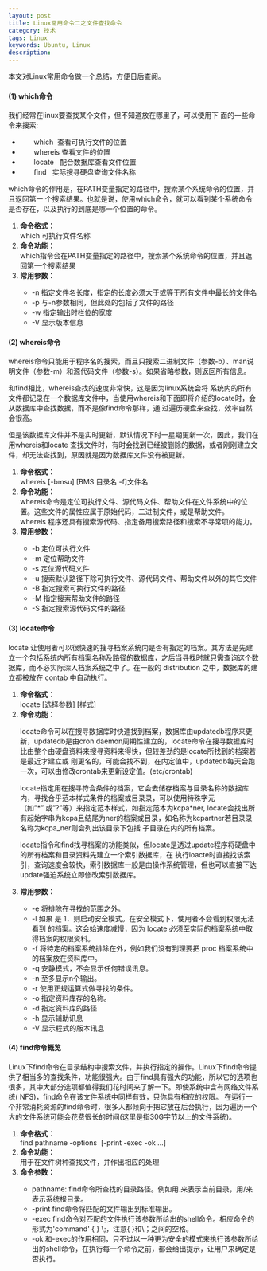 ```yaml
---
layout: post
title: Linux常用命令二之文件查找命令
category: 技术
tags: Linux
keywords: Ubuntu, Linux
description:
---
```



本文对Linux常用命令做一个总结，方便日后查阅。

<h4><strong>(1) which命令</strong></h4>
<p>
我们经常在linux要查找某个文件，但不知道放在哪里了，可以使用下
面的一些命令来搜索:
<ul>
<li>&nbsp; &nbsp; &nbsp; &nbsp;which&nbsp;&nbsp;查看可执行文件的位置</li>
<li>&nbsp; &nbsp; &nbsp; &nbsp;whereis&nbsp;查看文件的位置</li>
<li>&nbsp; &nbsp; &nbsp; &nbsp;locate&nbsp;&nbsp;&nbsp;配合数据库查看文件位置</li>
<li>&nbsp; &nbsp; &nbsp; &nbsp;find&nbsp;&nbsp;&nbsp;实际搜寻硬盘查询文件名称</li>
</ul>
which命令的作用是，在PATH变量指定的路径中，搜索某个系统命令的位置，并且返回第一
个搜索结果。也就是说，使用which命令，就可以看到某个系统命令是否存在，以及执行的到底是哪一个位置的命令。
</p>

<ol>
<li><strong>命令格式：</strong></li>
which&nbsp;可执行文件名称
<li><strong>命令功能：</strong></li>
which指令会在PATH变量指定的路径中，搜索某个系统命令的位置，并且返回第一个搜索结果
<li><strong>常用参数：</strong></li>
<ul>
<li>-n&nbsp;指定文件名长度，指定的长度必须大于或等于所有文件中最长的文件名</li>
<li>-p&nbsp;与-n参数相同，但此处的包括了文件的路径</li>
<li>-w&nbsp;指定输出时栏位的宽度</li>
<li>-V&nbsp;显示版本信息</li>
</ul>
</ol>

<h4><strong>(2) whereis命令</strong></h4>
<p>
whereis命令只能用于程序名的搜索，而且只搜索二进制文件（参数-b）、man说明文件（参数-m）和源代码文件（参数-s）。如果省略参数，则返回所有信息。
</p>
<p>
和find相比，whereis查找的速度非常快，这是因为linux系统会将&nbsp;系统内的所有文件都记录在一个数据库文件中，当使用whereis和下面即将介绍的locate时，会从数据库中查找数据，而不是像find命令那样，通&nbsp;过遍历硬盘来查找，效率自然会很高。
</p>
<p>
但是该数据库文件并不是实时更新，默认情况下时一星期更新一次，因此，我们在用whereis和locate&nbsp;查找文件时，有时会找到已经被删除的数据，或者刚刚建立文件，却无法查找到，原因就是因为数据库文件没有被更新。
</p>

<ol>
<li><strong>命令格式：</strong></li>
whereis&nbsp;[-bmsu]&nbsp;[BMS 目录名 -f]文件名
<li><strong>命令功能：</strong></li>
whereis命令是定位可执行文件、源代码文件、帮助文件在文件系统中的位置。这些文件的属性应属于原始代码，二进制文件，或是帮助文件。whereis&nbsp;程序还具有搜索源代码、指定备用搜索路径和搜索不寻常项的能力。
<li><strong>常用参数：</strong></li>
<ul>
<li>-b&nbsp;定位可执行文件</li>
<li>-m&nbsp;定位帮助文件</li>
<li>-s&nbsp;定位源代码文件</li>
<li>-u&nbsp;搜索默认路径下除可执行文件、源代码文件、帮助文件以外的其它文件</li>
<li>-B&nbsp;指定搜索可执行文件的路径</li>
<li>-M&nbsp;指定搜索帮助文件的路径</li>
<li>-S&nbsp;指定搜索源代码文件的路径</li>
</ul>
</ol>

<h4><strong>(3) locate命令</strong></h4>
<p>
locate&nbsp;让使用者可以很快速的搜寻档案系统内是否有指定的档案。其方法是先建立一个包括系统内所有档案名称及路径的数据库，之后当寻找时就只需查询这个数据库，而不必实际深入档案系统之中了。在一般的&nbsp;distribution&nbsp;之中，数据库的建立都被放在&nbsp;contab&nbsp;中自动执行。
</p>

<ol>
<li><strong>命令格式：</strong></li>
locate&nbsp;[选择参数]&nbsp;[样式]
<li><strong>命令功能：</strong></li>
<p>
locate命令可以在搜寻数据库时快速找到档案，数据库由updatedb程序来更新，updatedb是由cron&nbsp;daemon周期性建立的，locate命令在搜寻数据库时比由整个由硬盘资料来搜寻资料来得快，但较差劲的是locate所找到的档案若是最近才建立或&nbsp;刚更名的，可能会找不到，在内定值中，updatedb每天会跑一次，可以由修改crontab来更新设定值。(etc/crontab)
</p>
<p>
locate指定用在搜寻符合条件的档案，它会去储存档案与目录名称的数据库内，寻找合乎范本样式条件的档案或目录录，可以使用特殊字元（如”*”&nbsp;或”?”等）来指定范本样式，如指定范本为kcpa*ner,&nbsp;locate会找出所有起始字串为kcpa且结尾为ner的档案或目录，如名称为kcpartner若目录录名称为kcpa_ner则会列出该目录下包括&nbsp;子目录在内的所有档案。
</p>
<p>
locate指令和find找寻档案的功能类似，但locate是透过update程序将硬盘中的所有档案和目录资料先建立一个索引数据库，在&nbsp;执行loacte时直接找该索引，查询速度会较快，索引数据库一般是由操作系统管理，但也可以直接下达update强迫系统立即修改索引数据库。
</p>
<li><strong>常用参数：</strong></li>
<ul>
<li>-e&nbsp;将排除在寻找的范围之外。</li>
<li>-l&nbsp;如果 是 1．则启动安全模式。在安全模式下，使用者不会看到权限无法看到	的档案。这会始速度减慢，因为 locate 必须至实际的档案系统中取得档案的权限资料。</li>
<li>-f&nbsp;将特定的档案系统排除在外，例如我们没有到理要把 proc 档案系统中的档案放在资料库中。</li>
<li>-q&nbsp;安静模式，不会显示任何错误讯息。</li>
<li>-n&nbsp;至多显示n个输出。</li>
<li>-r&nbsp;使用正规运算式做寻找的条件。</li>
<li>-o&nbsp;指定资料库存的名称。</li>
<li>-d&nbsp;指定资料库的路径</li>
<li>-h&nbsp;显示辅助讯息</li>
<li>-V&nbsp;显示程式的版本讯息</li>
</ul>
</ol>


<h4><strong>(4) find命令概览</strong></h4>
<p>
Linux下find命令在目录结构中搜索文件，并执行指定的操作。Linux下find命令提供了相当多的查找条件，功能很强大。由于find具有强大的功能，所以它的选项也很多，其中大部分选项都值得我们花时间来了解一下。即使系统中含有网络文件系统( NFS)，find命令在该文件系统中同样有效，只你具有相应的权限。 在运行一个非常消耗资源的find命令时，很多人都倾向于把它放在后台执行，因为遍历一个大的文件系统可能会花费很长的时间(这里是指30G字节以上的文件系统)。
</p>

<ol>
<li><strong>命令格式：</strong></li>
find&nbsp;pathname&nbsp;-options &nbsp;[-print -exec -ok ...]
<li><strong>命令功能：</strong></li>
用于在文件树种查找文件，并作出相应的处理 
<li><strong>命令参数：</strong></li>
<ul>
<li>pathname: find命令所查找的目录路径。例如用.来表示当前目录，用/来表示系统根目录。 </li>
<li>-print&nbsp;find命令将匹配的文件输出到标准输出。 </li>
<li>-exec&nbsp;find命令对匹配的文件执行该参数所给出的shell命令。相应命令的形式为'command' { } \;，注意{ }和\；之间的空格。 </li>
<li>-ok&nbsp;和-exec的作用相同，只不过以一种更为安全的模式来执行该参数所给出的shell命令，在执行每一个命令之前，都会给出提示，让用户来确定是否执行。</li>
</ul>
</ol>

